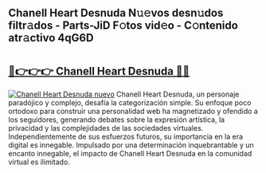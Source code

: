 ## Chanell Heart Desnuda N𝚞𝚎vos desn𝚞dos filtr𝚊dos - Parts-JiD F𝚘tos vid𝚎o - C𝚘ntenido atr𝚊ctivo 4qG6D

# <h2><a href="http://mbcssyg.tromn.icu/?c=Chanell+Heart+Desnuda">🔗👉👉👉 Chanell Heart Desnuda 🔗🔗</a></h2>

[![Chanell Heart Desnuda nuevo](https://i.imgur.com/pEAQMta.gif)](http://mbcssyg.tromn.icu/?c=Chanell+Heart+Desnuda)
Chanell Heart Desnuda, un personaje paradójico y complejo, desafía la categorización simple. Su enfoque poco ortodoxo para construir una personalidad web ha magnetizado y ofendido a los seguidores, generando debates sobre la expresión artística, la privacidad y las complejidades de las sociedades virtuales. Independientemente de sus esfuerzos futuros, su importancia en la era digital es innegable. Impulsado por una determinación inquebrantable y un encanto innegable, el impacto de Chanell Heart Desnuda en la comunidad virtual es ilimitado.
